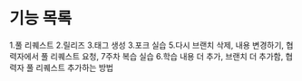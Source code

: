 # 기능 목록
1.풀 리퀘스트
2.릴리즈
3.태그 생성
3.포크 실습
5.다시 브랜치 삭제, 내용 변경하기, 협력자에서 풀 리퀘스트 요청, 7주차 복습 실습
6.학습 내용 더 추가, 브랜치 더 추가함, 협력자 풀 리퀘스트 추가하는 방법

